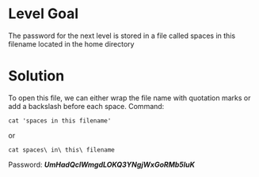 # Level Goal
The password for the next level is stored in a file called spaces in this filename located in the home directory

# Solution
To open this file, we can either wrap the file name with quotation marks or add a backslash before each space.
Command: 
```
cat 'spaces in this filename'
```
or 
```
cat spaces\ in\ this\ filename
```

Password: ***UmHadQclWmgdLOKQ3YNgjWxGoRMb5luK***
